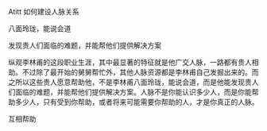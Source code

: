Atitt 如何建设人脉关系

八面玲珑，能说会道

发现贵人们面临的难题，并能帮他们提供解决方案

纵观李林甫的这段职业生涯，其中最显著的特征就是他广交人脉，一路都有贵人相助。不过除了最开始的舅舅帮忙外，其他人脉资源都是李林甫自己发掘出来的。而之所以这些贵人愿意帮助他，不是李林甫八面玲珑，能说会道，而是他能发现贵人们面临的难题，并能帮他们提供解决方案。人脉不是你能认识多少人，而是你能帮助多少人，只有受到你帮助，或者将来可能需要你帮助的人，才是你真正的人脉。

互相帮助
